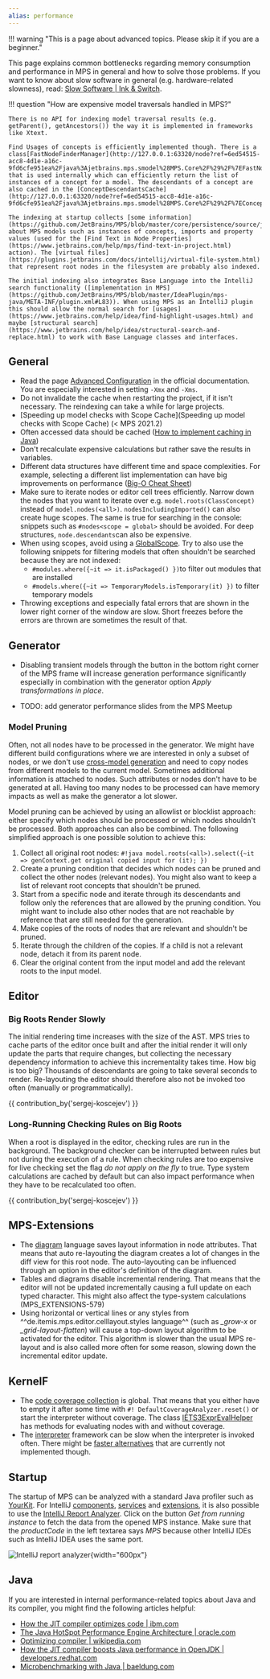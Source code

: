 ```yaml
---
alias: performance
---
```


!!! warning "This is a page about advanced topics. Please skip it if you are a beginner."

This page explains common bottlenecks regarding memory consumption and performance in MPS in general and how to solve those problems.
If you want to know about slow software in general (e.g. hardware-related slowness), read: [Slow Software | Ink & Switch](https://www.inkandswitch.com/slow-software/).

!!! question "How are expensive model traversals handled in MPS?"

    There is no API for indexing model traversal results (e.g. getParent(), getAncestors()) the way it is implemented in frameworks like Xtext.
    
    Find Usages of concepts is efficiently implemented though. There is a class[FastNodeFinderManager](http://127.0.0.1:63320/node?ref=6ed54515-acc8-4d1e-a16c-9fd6cfe951ea%2Fjava%3Ajetbrains.mps.smodel%28MPS.Core%2F%29%2F%7EFastNodeFinderManager) that is used internally which can efficiently return the list of instances of a concept for a model. The descendants of a concept are also cached in the [ConceptDescendantsCache](http://127.0.0.1:63320/node?ref=6ed54515-acc8-4d1e-a16c-9fd6cfe951ea%2Fjava%3Ajetbrains.mps.smodel%28MPS.Core%2F%29%2F%7EConceptDescendantsCache).
    
    The indexing at startup collects [some information](https://github.com/JetBrains/MPS/blob/master/core/persistence/source/jetbrains/mps/persistence/IndexAwareModelFactory.java) about MPS models such as instances of concepts, imports and property values (used for the [Find Text in Node Properties](https://www.jetbrains.com/help/mps/find-text-in-project.html) action). The [virtual files](https://plugins.jetbrains.com/docs/intellij/virtual-file-system.html) that represent root nodes in the filesystem are probably also indexed.
    
    The initial indexing also integrates Base Language into the IntelliJ search functionality ([implementation in MPS](https://github.com/JetBrains/MPS/blob/master/IdeaPlugin/mps-java/META-INF/plugin.xml#L83)). When using MPS as an IntelliJ plugin this should allow the normal search for [usages](https://www.jetbrains.com/help/idea/find-highlight-usages.html) and maybe [structural search](https://www.jetbrains.com/help/idea/structural-search-and-replace.html) to work with Base Language classes and interfaces.

## General

- Read the page [Advanced Configuration](https://www.jetbrains.com/help/mps/tuning-the-ide.html) in the official documentation. You are especially interested in setting `-Xmx` and `-Xms`.
- Do not invalidate the cache when restarting the project, if it isn't necessary. The reindexing can take a while for large projects.
- [Speeding up model checks with Scope Cache](Speeding up model checks with Scope Cache) (< MPS 2021.2)
- Often accessed data should be cached ([How to implement caching in Java](https://medium.com/analytics-vidhya/how-to-implement-cache-in-java-d9aa5e9577f2))
- Don't recalculate expensive calculations but rather save the results in variables.
- Different data structures have different time and space complexities. For example, selecting a different list implementation can have big improvements on performance ([Big-O Cheat Sheet](https://www.bigocheatsheet.com/))
- Make sure to iterate nodes or editor cell trees efficiently. Narrow down the nodes that you want to iterate over e.g. `model.roots(ClassConcept)` instead of
 `model.nodes(<all>)`. `nodesIncludingImported()` can also create huge scopes. The same is true for searching in the console: snippets such as `#nodes<scope = global>` should be avoided. For deep structures, `node.descendants`can also be expensive.
- When using scopes, avoid using a [GlobalScope](http://127.0.0.1:63320/node?ref=6ed54515-acc8-4d1e-a16c-9fd6cfe951ea%2Fjava%3Ajetbrains.mps.project%28MPS.Core%2F%29%2F%7EGlobalScope). Try to also use the following snippets for filtering models that often shouldn't be searched because they are not indexed:
    - `#modules.where({~it => it.isPackaged() })`to filter out modules that are installed
    - `#models.where({~it => TemporaryModels.isTemporary(it) })` to filter temporary models
- Throwing exceptions and especially fatal errors that are shown in the lower right corner of the window are slow. Short
  freezes before the errors are thrown are sometimes the result of that.

## Generator

- Disabling transient models through the button in the bottom right corner of the MPS frame will increase generation performance significantly especially
  in combination with the generator option *Apply transformations in place*.

- TODO: add generator performance slides from the MPS Meetup

### Model Pruning

Often, not all nodes have to be processed in the generator. We might have different build configurations where we are interested
in only a subset of nodes, or we don't use [cross-model generation](https://www.jetbrains.com/help/mps/generation-plan.html#cross-modelgeneration) and
need to copy nodes from different models to the current model. Sometimes additional information is attached to nodes. Such attributes
or nodes don't have to be generated at all. Having too many nodes to be processed can have memory impacts as well as make the generator a lot slower.

Model pruning can be achieved by using an allowlist or blocklist approach: either specify which nodes should be processed or which nodes
shouldn't be processed. Both approaches can also be combined. The following simplified approach is one possible solution to achieve this:

1. Collect all original root nodes: `#!java model.roots(<all>).select({~it => genContext.get original copied input for (it); })`
2. Create a pruning condition that decides which nodes can be pruned and collect the other nodes (relevant nodes). You might also want to keep a list of relevant root concepts that shouldn't be pruned.
3. Start from a specific node and iterate through its descendants and follow only the references that are allowed by the pruning condition. You might want to
include also other nodes that are not reachable by reference that are still needed for the generation.
4. Make copies of the roots of nodes that are relevant and shouldn't be pruned.
5. Iterate through the children of the copies. If a child is not a relevant node, detach it from its parent node.
6. Clear the original content from the input model and add the relevant roots to the input model.

## Editor

### Big Roots Render Slowly

The initial rendering time increases with the size of the AST. MPS tries to cache parts of the editor once built and after the initial render it will only update the parts that require changes, but collecting the necessary dependency information to achieve this incrementality takes time.
How big is too big? Thousands of descendants are going to take several seconds to render. Re-layouting the editor should therefore also not be invoked
too often (manually or programmatically).

{{ contribution_by('sergej-koscejev') }}

### Long-Running Checking Rules on Big Roots

When a root is displayed in the editor, checking rules are run in the background. The background checker can be interrupted between rules but not during the execution of a rule. When checking rules are too expensive for live checking set the flag *do not apply on the fly* to true.
Type system calculations are cached by default but can also impact performance when they have to be recalculated too often. 

{{ contribution_by('sergej-koscejev') }}

## MPS-Extensions

- The [diagram](https://jetbrains.github.io/MPS-extensions/extensions/editor/diagrams/) language saves layout information in node attributes. That means
 that auto re-layouting the diagram creates a lot of changes in the diff view for this root node. The auto-layouting can be influenced through
 an option in the editor's definition of the diagram.
- Tables and diagrams disable incremental rendering. That means that the editor will not be updated incrementally causing a full update on each typed character.
  This might also affect the type-system calculations (MPS_EXTENSIONS-579)
- Using horizontal or vertical lines or any styles from  ^^de.itemis.mps.editor.celllayout.styles language^^ (such as *_grow-x* or *_grid-layout-flatten*) will cause a top-down layout algorithm to be activated for the editor. This algorithm is slower than the usual MPS re-layout and is also called more often for some reason, slowing down the incremental editor update.

## KernelF

- The [code coverage collection](http://localhost:8000/mps-platform-docs/platform_essentials/interpreter/#code-coverage) is global. That means that you either
have to empty it after some time with `#! DefaultCoverageAnalyzer.reset()` or start the interpreter without coverage. The class
[IETS3ExprEvalHelper](http://127.0.0.1:63320/node?ref=r%3A83e946de-2a7f-4a4c-b3c9-4f671aa7f2db%28org.iets3.core.expr.base.behavior%29%2F4065005624681052837) has methods for evaluating nodes with and without coverage.
- The [interpreter](http://mbeddr.com/interpreter/Interpreter.html) framework can be slow when the interpreter is invoked often.
  There might be [faster alternatives](https://www.nikostotz.de/blog/high-performance-interpreters-for-jetbrains-mps/) that are currently not
 implemented though.

## Startup

The startup of MPS can be analyzed with a standard Java profiler such as [YourKit](https://www.yourkit.com/). For IntelliJ [components](https://plugins.jetbrains.com/docs/intellij/plugin-components.html), [services](https://plugins.jetbrains.com/docs/intellij/plugin-services.html) and [extensions](https://plugins.jetbrains.com/docs/intellij/plugin-extensions.html),
it is also possible to use the [IntelliJ Report Analyzer](https://ij-perf.jetbrains.com/#/report). Click on the button
*Get from running instance* to fetch the data from the opened MPS instance. Make sure that the *productCode* in the left textarea
says *MPS* because other IntelliJ IDEs such as IntelliJ IDEA uses the same port.

![IntelliJ report analyzer](intellij_report_analyzer.png){width="600px"}

## Java

If you are interested in internal performance-related topics about Java and its compiler, you might find the following articles helpful:

- [How the JIT compiler optimizes code | ibm.com](https://www.ibm.com/docs/en/sdk-java-technology/8?topic=compiler-how-jit-optimizes-code)
- [The Java HotSpot Performance Engine Architecture | oracle.com](https://www.oracle.com/java/technologies/whitepaper.html)
- [Optimizing compiler | wikipedia.com](https://en.wikipedia.org/wiki/Optimizing_compiler)
- [How the JIT compiler boosts Java performance in OpenJDK | developers.redhat.com](https://developers.redhat.com/articles/2021/06/23/how-jit-compiler-boosts-java-performance-openjdk)
- [Microbenchmarking with Java | baeldung.com](https://www.baeldung.com/java-microbenchmark-harness)
